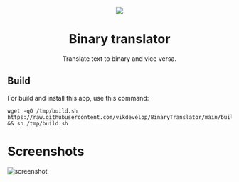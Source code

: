 <p align="center">
  <img src="/flatpak/icons/io.github.vikdevelop.BinaryTranslator.png">
  <h1 align="center">Binary translator</h1>
  <p align="center">Translate text to binary and vice versa.</p>
</p>


## Build
For build and install this app, use this command:
```
wget -qO /tmp/build.sh https://raw.githubusercontent.com/vikdevelop/BinaryTranslator/main/build.sh && sh /tmp/build.sh
```

# Screenshots
![screenshot](/flatpak/screenshot/binary_translator.png)
